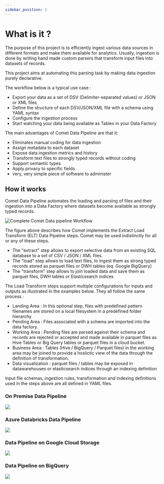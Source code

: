 ```yaml
---
sidebar_position: 1
---
```


# What is it ?
The purpose of this project is to efficiently ingest various data
sources in different formats and make them available for analytics.
Usually, ingestion is done by writing hand made custom parsers that
transform input files into datasets of records.

This project aims at automating this parsing task by making data
ingestion purely declarative.

The workflow below is a typical use case :

* Export your data as a set of DSV (Delimiter-separated values) or JSON or XML files
* Define the structure of each DSV/JSON/XML file with a schema using YAML syntax
* Configure the ingestion process
* Start watching your data being available as Tables in your Data Factory


The main advantages of Comet Data Pipeline are that it:

* Eliminates manual coding for data ingestion
* Assign metadata to each dataset
* Expose data ingestion metrics and history
* Transform text files to strongly typed records without coding
* Support semantic types
* Apply privacy to specific fields
* very, very simple piece of software to administer


## How it works

Comet Data Pipeline automates the loading and parsing of files and
their ingestion into a Data Factory where datasets become
available as strongly typed records.


![Complete Comet Data pipeline Workflow](/img/guide/elt.png)


The figure above describes how Comet implements the Extract Load Transform (ELT) Data Pipeline steps.
Comet may be used indistinctly for all or any of these steps.

* The "extract" step allows to export selective data from an existing SQL database to a set of CSV / JSON / XML files.
* The "load" step allows to load text files, to ingest them as strong typed records stored as parquet files or DWH tables (eq. Google BigQuery)
* The "transform" step allows to join loaded data and save them as parquet files, DWH tables or Elasticsearch indices

The Load Transform steps support multiple configurations for inputs and outputs as illustrated in the
examples below. They all follow the same process :

* Landing Area : In this optional step, files with predefined pattern filenames are stored on a local filesystem in a predefined folder hierarchy
* Pending Area : Files associated with a schema are imported into the data factory.
* Working Area : Pending files are parsed against their schema and records are rejected or accepted and made available in parquet files as Hive Tables or Big Query tables or parquet files in a cloud bucket.
* Business Area : Tables (Hive / BigQuery / Parquet files) in the working area may be joined to provide a hoslictic view of the data through the definition of transformation.
* Data visualization : parquet files / tables may be exposed in datawarehouses or elasticsearch indices through an indexing definition

Input file schemas, ingestion rules, transformation and indexing definitions used in the steps above are all defined in YAML files.

### On Premise Data Pipeline
![](/img/guide/elt-onpremise.png)

### Azure Databricks Data Pipeline
![](/img/guide/elt-azure-databricks.png)

### Data Pipeline on Google Cloud Storage
![](/img/guide/elt-gcp-gcs.png)


### Data Pipeline on BigQuery
![](/img/guide/elt-gcp-bq.png)







